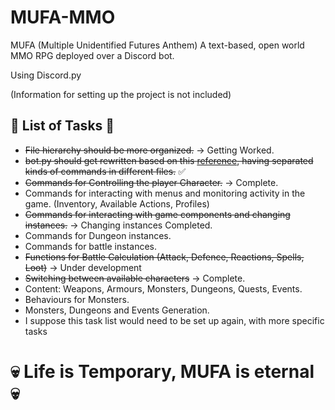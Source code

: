 # MUFA-MMO
MUFA (Multiple Unidentified Futures Anthem)
A text-based, open world MMO RPG deployed over a Discord bot. 

Using Discord.py

(Information for setting up the project is not included)

## 📖 List of Tasks 📖
* ~~File hierarchy should be more organized.~~ -> Getting Worked.
* ~~bot.py should get rewritten based on this [reference](https://gist.github.com/EvieePy/d78c061a4798ae81be9825468fe146be), having separated kinds of commands in different files.~~ ✅
* ~~Commands for Controlling the player Character.~~ -> Complete.
* Commands for interacting with menus and monitoring activity in the game. (Inventory, Available Actions, Profiles)
* ~~Commands for interacting with game components and changing instances.~~ -> Changing instances Completed.
* Commands for Dungeon instances.
* Commands for battle instances.
* ~~Functions for Battle Calculation (Attack, Defence, Reactions, Spells, Loot)~~ -> Under development
* ~~Switching between available characters~~ -> Complete.
* Content: Weapons, Armours, Monsters, Dungeons, Quests, Events.
* Behaviours for Monsters.
* Monsters, Dungeons and Events Generation.
* I suppose this task list would need to be set up again, with more specific tasks

# 💀 Life is Temporary, MUFA is eternal 💀
